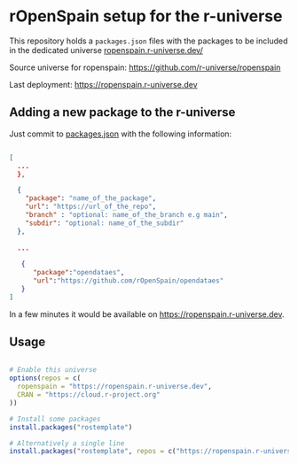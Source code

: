 # rOpenSpain setup for the r-universe

This repository holds a `packages.json` files
with the packages to be included in the dedicated universe 
[ropenspain.r-universe.dev/](https://ropenspain.r-universe.dev)


Source universe for ropenspain: <https://github.com/r-universe/ropenspain>

Last deployment: <https://ropenspain.r-universe.dev>

## Adding a new package to the r-universe

Just commit to [packages.json](https://github.com/rOpenSpain/universe/blob/master/packages.json) with the following information:

```json

[
  ...
  },

  {
    "package": "name_of_the_package",
    "url": "https://url_of_the_repo",
    "branch" : "optional: name_of_the_branch e.g main",
    "subdir": "optional: name_of_the_subdir"
  },
  
  ...
  
   {
      "package":"opendataes",
      "url":"https://github.com/rOpenSpain/opendataes"
   }
]
```

In a few minutes it would be available on 
<https://ropenspain.r-universe.dev>.  

## Usage

```r

# Enable this universe
options(repos = c(
  ropenspain = "https://ropenspain.r-universe.dev",
  CRAN = "https://cloud.r-project.org"
))

# Install some packages
install.packages("rostemplate")

# Alternatively a single line
install.packages("rostemplate", repos = c("https://ropenspain.r-universe.dev", "https://cloud.r-project.org"))

```
